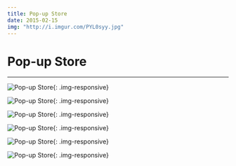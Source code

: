 ```yaml
---
title: Pop-up Store
date: 2015-02-15
img: "http://i.imgur.com/PYL0syy.jpg"
---
```


# Pop-up Store

---

![Pop-up Store](http://i.imgur.com/9V4ihm4.jpg){: .img-responsive}

![Pop-up Store](http://i.imgur.com/RFn5Qnq.jpg){: .img-responsive}

![Pop-up Store](http://i.imgur.com/S8Mhpdh.jpg){: .img-responsive}

![Pop-up Store](http://i.imgur.com/js8MY8X.jpg){: .img-responsive}

![Pop-up Store](http://i.imgur.com/9gdcmuy.jpg){: .img-responsive}

![Pop-up Store](http://i.imgur.com/LxoncxA.jpg){: .img-responsive}

